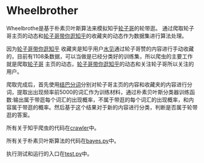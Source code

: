# Wheelbrother


Wheelbrothe是基于朴素贝叶斯算法来模拟知乎[轮子哥](https://www.zhihu.com/people/excited-vczh/answers)的轮带逛。
通过爬取轮子哥主页的动态和[轮子哥带你逛知乎](https://www.zhihu.com/collection/61913303)的收藏夹的动态作为数据集进行算法处理。

因为[轮子哥带你逛知乎](https://www.zhihu.com/collection/61913303) 收藏夹是知乎用户[水见](https://www.zhihu.com/people/shui-jian/answers)通过轮子哥赞的内容进行手动收藏的，目前有1108条数据，可以当做是已经分类好的训练集，所以爬虫的主要工作就是爬取[轮子哥](https://www.zhihu.com/people/excited-vczh/answers)   主页的动态，[轮子哥带你逛知乎](https://www.zhihu.com/collection/61913303)的动态和关注轮子哥所以关注的用户。

爬取完成后，首先使用[结巴分词](https://github.com/fxsjy/jieba)分别对轮子哥主页的内容和收藏夹的内容进行分词，提取出出现频率前5000的词汇作为训练材料，通过朴素贝叶斯分类器训练函数:输出属于带逛每个词汇的出现概率，不属于带逛的每个词汇的出现概率，和内容属于带逛的概率。然后基于这个结果对于新的内容进行分类，判断是否属于轮带逛的答案。

所有关于知乎爬虫的代码在[crawler](https://github.com/chenjunqian/Wheelbrother/tree/master/crawler)中。

所有关于朴素贝叶斯算法的代码在[bayes.py](https://github.com/chenjunqian/Wheelbrother/blob/master/bayes.py)中。

执行测试和运行的入口在[test.py](https://github.com/chenjunqian/Wheelbrother/blob/master/test.py)中。
